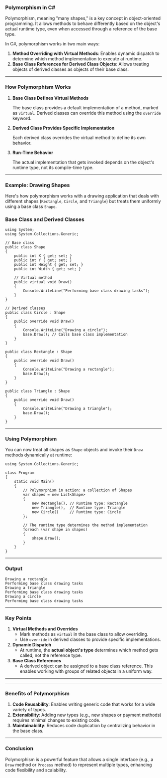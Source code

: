 ### **Polymorphism in C#**

Polymorphism, meaning "many shapes," is a key concept in object-oriented programming. It allows methods to behave
differently based on the object's actual runtime type, even when accessed through a reference of the base type.

In C#, polymorphism works in two main ways:

1. **Method Overriding with Virtual Methods**: Enables dynamic dispatch to determine which method implementation to
   execute at runtime.
2. **Base Class References for Derived Class Objects**: Allows treating objects of derived classes as objects of their
   base class.

* * * * *

### **How Polymorphism Works**

1. **Base Class Defines Virtual Methods**

   The base class provides a default implementation of a method, marked as `virtual`. Derived classes can override this
   method using the `override` keyword.

2. **Derived Class Provides Specific Implementation**

   Each derived class overrides the virtual method to define its own behavior.

3. **Run-Time Behavior**

   The actual implementation that gets invoked depends on the object's runtime type, not its compile-time type.

* * * * *

### **Example: Drawing Shapes**

Here's how polymorphism works with a drawing application that deals with different shapes (`Rectangle`, `Circle`, and
`Triangle`) but treats them uniformly using a base class `Shape`.

### **Base Class and Derived Classes**

```
using System;
using System.Collections.Generic;

// Base class
public class Shape
{
    public int X { get; set; }
    public int Y { get; set; }
    public int Height { get; set; }
    public int Width { get; set; }

    // Virtual method
    public virtual void Draw()
    {
        Console.WriteLine("Performing base class drawing tasks");
    }
}

// Derived classes
public class Circle : Shape
{
    public override void Draw()
    {
        Console.WriteLine("Drawing a circle");
        base.Draw(); // Calls base class implementation
    }
}

public class Rectangle : Shape
{
    public override void Draw()
    {
        Console.WriteLine("Drawing a rectangle");
        base.Draw();
    }
}

public class Triangle : Shape
{
    public override void Draw()
    {
        Console.WriteLine("Drawing a triangle");
        base.Draw();
    }
}

```

* * * * *

### **Using Polymorphism**

You can now treat all shapes as `Shape` objects and invoke their `Draw` methods dynamically at runtime:

```
using System.Collections.Generic;

class Program
{
    static void Main()
    {
        // Polymorphism in action: a collection of Shapes
        var shapes = new List<Shape>
        {
            new Rectangle(), // Runtime type: Rectangle
            new Triangle(),  // Runtime type: Triangle
            new Circle()     // Runtime type: Circle
        };

        // The runtime type determines the method implementation
        foreach (var shape in shapes)
        {
            shape.Draw();
        }
    }
}

```

* * * * *

### **Output**

```
Drawing a rectangle
Performing base class drawing tasks
Drawing a triangle
Performing base class drawing tasks
Drawing a circle
Performing base class drawing tasks

```

* * * * *

### **Key Points**

1. **Virtual Methods and Overrides**
    - Mark methods as `virtual` in the base class to allow overriding.
    - Use `override` in derived classes to provide specific implementations.
2. **Dynamic Dispatch**
    - At runtime, the **actual object's type** determines which method gets called, not the reference type.
3. **Base Class References**
    - A derived object can be assigned to a base class reference. This enables working with groups of related objects in
      a uniform way.

* * * * *

* * * * *

### **Benefits of Polymorphism**

1. **Code Reusability**: Enables writing generic code that works for a wide variety of types.
2. **Extensibility**: Adding new types (e.g., new shapes or payment methods) requires minimal changes to existing code.
3. **Maintainability**: Reduces code duplication by centralizing behavior in the base class.

* * * * *

### **Conclusion**

Polymorphism is a powerful feature that allows a single interface (e.g., a `Draw` method or `Process` method) to
represent multiple types, enhancing code flexibility and scalability.